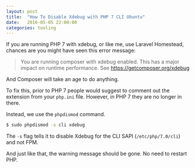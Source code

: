 ```yaml
---
layout: post
title:  "How To Disable Xdebug with PHP 7 CLI Ubuntu"
date:   2016-05-05 22:00:00
categories: tooling
---
```

If you are running PHP 7 with xdebug, or like me, use Laravel Homestead, chances
are you might have seen this error message:

> You are running composer with xdebug enabled. This has a major impact on
runtime performance. See https://getcomposer.org/xdebug

And Composer will take an age to do anything.

To fix this, prior to PHP 7 people would suggest to comment out the extension
from your `php.ini` file. However, in PHP 7 they are no longer in there.

Instead, we use the `phpdismod` command.

```bash
$ sudo phpdismod -s cli xdebug
```

The `-s` flag tells it to disable Xdebug for the CLI SAPI (`/etc/php/7.0/cli`)
and not FPM.

And just like that, the warning message should be gone. No need to restart PHP.